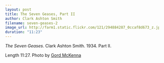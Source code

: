 ```yaml
---
layout: post
title: The Seven Geases, Part II
author: Clark Ashton Smith
filename: seven-geases-2
image_url: http://farm1.static.flickr.com/121/294884287_0ccaf8d673_z.jpg
duration: "11:23"
---
```


_The Seven Geases_.  Clark Ashton Smith.  1934.  Part II.

Length 11:27.  Photo by [Gord McKenna](http://www.flickr.com/photos/gord99/294884287/)

